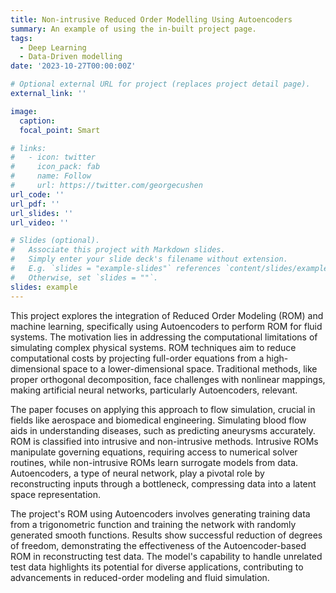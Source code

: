 ```yaml
---
title: Non-intrusive Reduced Order Modelling Using Autoencoders
summary: An example of using the in-built project page.
tags:
  - Deep Learning
  - Data-Driven modelling
date: '2023-10-27T00:00:00Z'

# Optional external URL for project (replaces project detail page).
external_link: ''

image:
  caption: 
  focal_point: Smart

# links:
#   - icon: twitter
#     icon_pack: fab
#     name: Follow
#     url: https://twitter.com/georgecushen
url_code: ''
url_pdf: ''
url_slides: ''
url_video: ''

# Slides (optional).
#   Associate this project with Markdown slides.
#   Simply enter your slide deck's filename without extension.
#   E.g. `slides = "example-slides"` references `content/slides/example-slides.md`.
#   Otherwise, set `slides = ""`.
slides: example
---
```

This project explores the integration of Reduced Order Modeling (ROM) and machine learning, specifically using Autoencoders to perform ROM for fluid systems. The motivation lies in addressing the computational limitations of simulating complex physical systems. ROM techniques aim to reduce computational costs by projecting full-order equations from a high-dimensional space to a lower-dimensional space. Traditional methods, like proper orthogonal decomposition, face challenges with nonlinear mappings, making artificial neural networks, particularly Autoencoders, relevant.

The paper focuses on applying this approach to flow simulation, crucial in fields like aerospace and biomedical engineering. Simulating blood flow aids in understanding diseases, such as predicting aneurysms accurately. ROM is classified into intrusive and non-intrusive methods. Intrusive ROMs manipulate governing equations, requiring access to numerical solver routines, while non-intrusive ROMs learn surrogate models from data. Autoencoders, a type of neural network, play a pivotal role by reconstructing inputs through a bottleneck, compressing data into a latent space representation.

The project's ROM using Autoencoders involves generating training data from a trigonometric function and training the network with randomly generated smooth functions. Results show successful reduction of degrees of freedom, demonstrating the effectiveness of the Autoencoder-based ROM in reconstructing test data. The model's capability to handle unrelated test data highlights its potential for diverse applications, contributing to advancements in reduced-order modeling and fluid simulation.